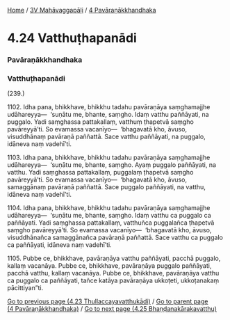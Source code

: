 
[Home](/) / [3V Mahāvaggapāḷi](/tipitaka/3V.md) / [4 Pavāraṇākkhandhaka](/tipitaka/3V/4.md)

# 4.24 Vatthuṭhapanādi

### Pavāraṇākkhandhaka

### Vatthuṭhapanādi

(239.)

1102\. Idha pana, bhikkhave, bhikkhu tadahu pavāraṇāya saṃghamajjhe udāhareyya—  ‘suṇātu me, bhante, saṃgho. Idaṃ vatthu paññāyati, na puggalo. Yadi saṃghassa pattakallaṃ, vatthuṃ ṭhapetvā saṃgho pavāreyyā’ti. So evamassa vacanīyo—  ‘bhagavatā kho, āvuso, visuddhānaṃ pavāraṇā paññattā. Sace vatthu paññāyati, na puggalo, idāneva naṃ vadehī’ti.

1103\. Idha pana, bhikkhave, bhikkhu tadahu pavāraṇāya saṃghamajjhe udāhareyya—  ‘suṇātu me, bhante, saṃgho. Ayaṃ puggalo paññāyati, na vatthu. Yadi saṃghassa pattakallaṃ, puggalaṃ ṭhapetvā saṃgho pavāreyyā’ti. So evamassa vacanīyo—  ‘bhagavatā kho, āvuso, samaggānaṃ pavāraṇā paññattā. Sace puggalo paññāyati, na vatthu, idāneva naṃ vadehī’ti.

1104\. Idha pana, bhikkhave, bhikkhu tadahu pavāraṇāya saṃghamajjhe udāhareyya—  ‘suṇātu me, bhante, saṃgho. Idaṃ vatthu ca puggalo ca paññāyati. Yadi saṃghassa pattakallaṃ, vatthuñca puggalañca ṭhapetvā saṃgho pavāreyyā’ti. So evamassa vacanīyo—  ‘bhagavatā kho, āvuso, visuddhānañca samaggānañca pavāraṇā paññattā. Sace vatthu ca puggalo ca paññāyati, idāneva naṃ vadehī’ti.

1105\. Pubbe ce, bhikkhave, pavāraṇāya vatthu paññāyati, pacchā puggalo, kallaṃ vacanāya. Pubbe ce, bhikkhave, pavāraṇāya puggalo paññāyati, pacchā vatthu, kallaṃ vacanāya. Pubbe ce, bhikkhave, pavāraṇāya vatthu ca puggalo ca paññāyati, tañce katāya pavāraṇāya ukkoṭeti, ukkoṭanakaṃ pācittiyan”ti.

[Go to previous page (4.23 Thullaccayavatthukādi)](/tipitaka/3V/4/4.23.md) / [Go to parent page (4 Pavāraṇākkhandhaka)](/tipitaka/3V/4.md) / [Go to next page (4.25 Bhaṇḍanakārakavatthu)](/tipitaka/3V/4/4.25.md)


